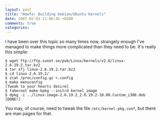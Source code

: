 ```yaml
---
layout: post
title: "HowTo: Building Debian/Ubuntu Kernels"
date: 2007-02-03 11:00:45 +0200
comments: true
categories: 
---
```


I have been over this topic so many times now, strangely enough I've
managed to make things more complicated than they need to be.  It's
really this simple:

```
$ wget ftp://ftp.sunet.se/pub/Linux/kernels/v2.6/linux-2.6.19.2.tar.bz2
$ tar xfj linux-2.6.19.2.tar.bz2
$ cd linux-2.6.19.2/
$ zcat /proc/config.gz >.config
$ make menuconfig
[Tweak to your hearts desire]
$ fakeroot make-kpkg --initrd kernel_image
$ dpkg -i ../linux-image-2.6.19.2_2.6.19.2-10.00.Custom_i386.deb
[DONE!]
```

You may, of course, need to tweak the file `/etc/kernel-pkg.conf`, but
there are man pages for that.
